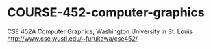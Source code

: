 # COURSE-452-computer-graphics
CSE 452A Computer Graphics, Washington University in St. Louis
http://www.cse.wustl.edu/~furukawa/cse452/
